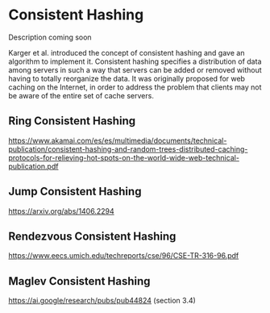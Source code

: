 # Consistent Hashing

Description coming soon

Karger et al. introduced the concept of consistent hashing and gave an algorithm to implement it. Consistent hashing specifies a distribution of data among servers in such a way that servers can be added or removed without having to totally reorganize the data. It was originally proposed for web caching on the Internet, in order to address the problem that clients may not be aware of the entire set of cache servers.

## Ring Consistent Hashing
https://www.akamai.com/es/es/multimedia/documents/technical-publication/consistent-hashing-and-random-trees-distributed-caching-protocols-for-relieving-hot-spots-on-the-world-wide-web-technical-publication.pdf

## Jump Consistent Hashing
https://arxiv.org/abs/1406.2294

## Rendezvous Consistent Hashing
https://www.eecs.umich.edu/techreports/cse/96/CSE-TR-316-96.pdf

## Maglev Consistent Hashing
https://ai.google/research/pubs/pub44824 (section 3.4)


